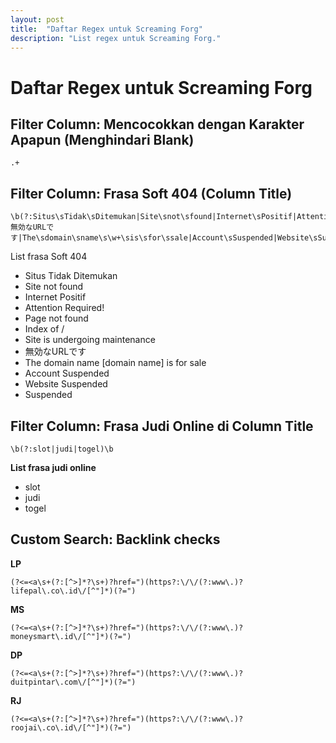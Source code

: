 ```yaml
---
layout: post
title:  "Daftar Regex untuk Screaming Forg"
description: "List regex untuk Screaming Forg."
---
```


# **Daftar Regex untuk Screaming Forg**
## Filter Column: Mencocokkan dengan Karakter Apapun (Menghindari Blank)
```
.+
```
## Filter Column: Frasa Soft 404 (Column Title)
```
\b(?:Situs\sTidak\sDitemukan|Site\snot\sfound|Internet\sPositif|Attention\sRequired!|Page\snot\sfound|Index\sof|Site\sis\sundergoing\smaintenance|無効なURLです|The\sdomain\sname\s\w+\sis\sfor\ssale|Account\sSuspended|Website\sSuspended|Suspended)\b
```
List frasa Soft 404
- Situs Tidak Ditemukan
- Site not found
- Internet Positif
- Attention Required!
- Page not found
- Index of /
- Site is undergoing maintenance
- 無効なURLです 
- The domain name [domain name] is for sale
- Account Suspended
- Website Suspended
- Suspended
   
## Filter Column: Frasa Judi Online di Column Title
```
\b(?:slot|judi|togel)\b
```
**List frasa judi online**
- slot
- judi
- togel
   
## Custom Search: Backlink checks
**LP**
```
(?<=<a\s+(?:[^>]*?\s+)?href=")(https?:\/\/(?:www\.)?lifepal\.co\.id\/[^"]*)(?=")
```
**MS**
```
(?<=<a\s+(?:[^>]*?\s+)?href=")(https?:\/\/(?:www\.)?moneysmart\.id\/[^"]*)(?=")
```
**DP**
```
(?<=<a\s+(?:[^>]*?\s+)?href=")(https?:\/\/(?:www\.)?duitpintar\.com\/[^"]*)(?=")
```
**RJ**
```
(?<=<a\s+(?:[^>]*?\s+)?href=")(https?:\/\/(?:www\.)?roojai\.co\.id\/[^"]*)(?=")
```